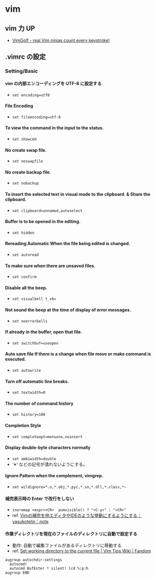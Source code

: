 # vim



## vim 力 UP
- [VimGolf - real Vim ninjas count every keystroke!](https://www.vimgolf.com/)



## .vimrc の設定
### Setting/Basic
#### vim の内部エンコーディングを UTF-8 に設定する
- `set encoding=utf8`

#### File Encoding
- `set fileencoding=utf-8`

#### To view the command in the input to the status.
- `set showcmd`

#### No create swap file.
- `set noswapfile`

#### No create backup file.
- `set nobackup`

#### To insert the selected text in visual mode to the clipboard. & Share the clipboard.
- `set clipboard=unnamed,autoselect`

#### Buffer is to be opened in the editing.
- `set hidden`

#### Rereading Automatic When the file being edited is changed.
- `set autoread`

#### To make sure when there are unsaved files.
- `set confirm`

#### Disable all the beep.
- `set visualbell t_vb=`

#### Not sound the beep at the time of display of error messages.
- `set noerrorbells`

#### If already in the buffer, open that file.
- `set switchbuf=useopen`

#### Auto save file If there is a change when file move or make command is executed.
- `set autowrite`

#### Turn off automatic line breaks.
- `set textwidth=0`

#### The number of command history
- `set history=100`

#### Completion Style
- `set completeopt=menuone,noinsert`

#### Display double-byte characters normally
- `set ambiwidth=double`
- '※' などの記号が潰れないようにする。

#### Ignore Pattern when the complement, vimgrep.
- `set wildignore=*.o,*.obj,*.pyc,*.so,*.dll,*.class,*~`

#### 補完表示時の Enter で改行をしない
- `inoremap <expr><CR>  pumvisible() ? "<C-y>" : "<CR>"`
- ref. [Vimの補完を他エディタやIDEのような挙動にするようにする｜yasukotelin｜note](https://note.com/yasukotelin/n/na87dc604e042)

#### 作業ディレクトリを現在のファイルのディレクトリに自動で設定する
- 動作: 自動で編集ファイルがあるディレクトリに移動する
- ref. [Set working directory to the current file | Vim Tips Wiki | Fandom](https://vim.fandom.com/wiki/Set_working_directory_to_the_current_file)

```
augroup autochdir-settings
  autocmd!
  autocmd BufEnter * silent! lcd %:p:h
augroup END
```

